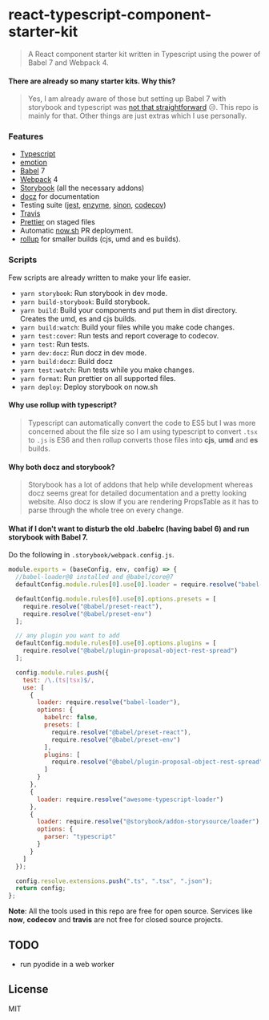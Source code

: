 # react-typescript-component-starter-kit

> A React component starter kit written in Typescript using the power of Babel 7 and Webpack 4.

#### There are already so many starter kits. Why this?

> Yes, I am already aware of those but setting up Babel 7 with storybook and typescript was [not that straightforward](https://twitter.com/ritz078/status/1029784078508118016) 😥. This repo is mainly for that. Other things are just extras which I use personally.

### Features

- [Typescript](https://www.typescriptlang.org/)
- [emotion](https://emotion.sh/)
- [Babel](https://babeljs.io/) 7
- [Webpack](https://webpack.js.org/) 4
- [Storybook](https://storybook.js.org/) (all the necessary addons)
- [docz](https://github.com/pedronauck/docz) for documentation
- Testing suite ([jest](https://jestjs.io/), [enzyme](http://airbnb.io/enzyme/), [sinon](https://sinonjs.org/), [codecov](https://codecov.io))
- [Travis](https://travis-ci.org/)
- [Prettier](https://prettier.io/) on staged files
- Automatic [now.sh](https://zeit.co/now) PR deployment.
- [rollup](https://rollupjs.org/guide/en) for smaller builds (cjs, umd and es builds).

### Scripts

Few scripts are already written to make your life easier.

- `yarn storybook`: Run storybook in dev mode.
- `yarn build-storybook`: Build storybook.
- `yarn build`: Build your components and put them in dist directory. Creates the umd, es and cjs builds.
- `yarn build:watch`: Build your files while you make code changes.
- `yarn test:cover`: Run tests and report coverage to codecov.
- `yarn test`: Run tests.
- `yarn dev:docz`: Run docz in dev mode.
- `yarn build:docz`: Build docz
- `yarn test:watch`: Run tests while you make changes.
- `yarn format`: Run prettier on all supported files.
- `yarn deploy`: Deploy storybook on now.sh

#### Why use rollup with typescript?

> Typescript can automatically convert the code to ES5 but I was more concerned about the file size so I am using typescript to convert `.tsx` to `.js` is ES6 and then rollup converts those files into **cjs**, **umd** and **es** builds.

#### Why both docz and storybook?

> Storybook has a lot of addons that help while development whereas docz seems great for detailed documentation and a pretty looking website. Also docz is slow if you are rendering PropsTable as it has to parse through the whole tree on every change.

#### What if I don't want to disturb the old .babelrc (having babel 6) and run storybook with Babel 7.

Do the following in `.storybook/webpack.config.js`.

```js
module.exports = (baseConfig, env, config) => {
  //babel-loader@8 installed and @babel/core@7
  defaultConfig.module.rules[0].use[0].loader = require.resolve("babel-loader");

  defaultConfig.module.rules[0].use[0].options.presets = [
    require.resolve("@babel/preset-react"),
    require.resolve("@babel/preset-env")
  ];

  // any plugin you want to add
  defaultConfig.module.rules[0].use[0].options.plugins = [
    require.resolve("@babel/plugin-proposal-object-rest-spread")
  ];

  config.module.rules.push({
    test: /\.(ts|tsx)$/,
    use: [
      {
        loader: require.resolve("babel-loader"),
        options: {
          babelrc: false,
          presets: [
            require.resolve("@babel/preset-react"),
            require.resolve("@babel/preset-env")
          ],
          plugins: [
            require.resolve("@babel/plugin-proposal-object-rest-spread")
          ]
        }
      },
      {
        loader: require.resolve("awesome-typescript-loader")
      },
      {
        loader: require.resolve("@storybook/addon-storysource/loader"),
        options: {
          parser: "typescript"
        }
      }
    ]
  });

  config.resolve.extensions.push(".ts", ".tsx", ".json");
  return config;
};
```

**Note**: All the tools used in this repo are free for open source. Services like **now**, **codecov** and **travis** are not free for closed source projects.

## TODO

- run pyodide in a web worker

## License

MIT

